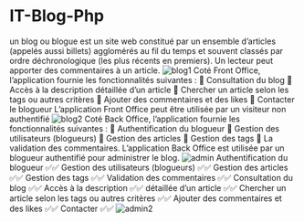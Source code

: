 # IT-Blog-Php
un blog ou blogue est un
site web constitué par un ensemble d’articles (appelés aussi billets) agglomérés au fil du
temps et souvent classés par ordre déchronologique (les plus récents en premiers). Un lecteur
peut apporter des commentaires à un article.
![blog1](https://github.com/Bahri-Adem/IT-Blog-Php/assets/103949052/6250b3e0-c1d9-486c-aa5b-87dcc1110853)
Coté Front Office, l’application fournie les fonctionnalités suivantes :
 Consultation du blog
 Accès à la description détaillée d’un article
 Chercher un article selon les tags ou autres critères
 Ajouter des commentaires et des likes
 Contacter le blogueur
L’application Front Office peut être utilisée par un visiteur non authentifié
![blog2](https://github.com/Bahri-Adem/IT-Blog-Php/assets/103949052/0f43454a-a93f-48a4-a6d3-25c4c5862652)
Coté Back Office, l’application fournie les fonctionnalités suivantes :
 Authentification du blogueur
 Gestion des utilisateurs (blogueurs)
 Gestion des articles
 Gestion des tags
 La validation des commentaires.
L’application Back Office est utilisée par un blogueur authentifié pour administrer le blog.
![admin](https://github.com/Bahri-Adem/IT-Blog-Php/assets/103949052/a7d52533-1ab2-47d5-bda7-cdf790679eaa)
Authentification du blogueur ✅✅
Gestion des utilisateurs (blogueurs) ✅✅
Gestion des articles ✅✅
Gestion des tags ✅✅
Validation des commentaires ✅✅
Consultation du blog ✅✅
Accès à la description ✅✅
détaillée d’un article ✅✅
Chercher un article selon les tags ou autres critères ✅✅
Ajouter des commentaires et des likes ✅✅
Contacter ✅✅
![admin2](https://github.com/Bahri-Adem/IT-Blog-Php/assets/103949052/a53f0902-a974-4eee-9597-c6bd98e5918c)
